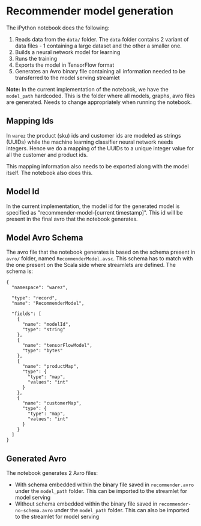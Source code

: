 # Recommender model generation

The iPython notebook does the following:

1. Reads data from the `data/` folder. The `data` folder contains 2 variant of data files - 1 containing a large dataset and the other a smaller one.
2. Builds a neural network model for learning
3. Runs the training
4. Exports the model in TensorFlow format
5. Generates an Avro binary file containing all information needed to be transferred to the model serving streamlet

**Note:** In the current implementation of the notebook, we have the `model_path` hardcoded. This is the folder where all models, graphs, avro files are generated. Needs to change appropriately when running the notebook.


## Mapping Ids

In `warez` the product (sku) ids and customer ids are modeled as strings (UUIDs) while the machine learning classifier neural network needs integers. Hence we do a mapping of the UUIDs to a unique integer value for all the customer and product ids.

This mapping information also needs to be exported along with the model itself. The notebook also does this.

## Model Id

In the current implementation, the model id for the generated model is specified as "recommender-model-[current timestamp]". This id will be present in the final avro that the notebook generates.

## Model Avro Schema

The avro file that the notebook generates is based on the schema present in `avro/` folder, named `RecommenderModel.avsc`. This schema has to match with the one present on the Scala side where streamlets are defined. The schema is:

```
{
  "namespace": "warez",

  "type": "record",
  "name": "RecommenderModel",

  "fields": [
    {
      "name": "modelId",
      "type": "string"
    },
    {
      "name": "tensorFlowModel",
      "type": "bytes"
    },
    {
      "name": "productMap",
      "type": {
        "type": "map",
        "values": "int"
      }
    },
    {
      "name": "customerMap",
      "type": {
        "type": "map",
        "values": "int"
      }
    }
  ]
}
```

## Generated Avro

The notebook generates 2 Avro files:

* With schema embedded within the binary file saved in `recommender.avro` under the `model_path` folder. This can be imported to the streamlet for model serving
* Without schema embedded within the binary file saved in `recommender-no-schema.avro` under the `model_path` folder. This can also be imported to the streamlet for model serving

